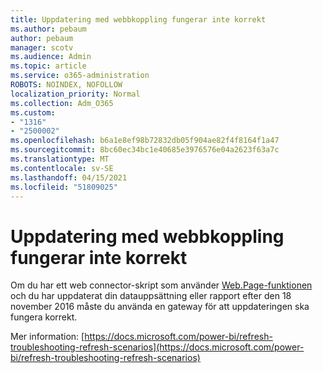 ```yaml
---
title: Uppdatering med webbkoppling fungerar inte korrekt
ms.author: pebaum
author: pebaum
manager: scotv
ms.audience: Admin
ms.topic: article
ms.service: o365-administration
ROBOTS: NOINDEX, NOFOLLOW
localization_priority: Normal
ms.collection: Adm_O365
ms.custom:
- "1316"
- "2500002"
ms.openlocfilehash: b6a1e8ef98b72832db05f904ae82f4f8164f1a47
ms.sourcegitcommit: 8bc60ec34bc1e40685e3976576e04a2623f63a7c
ms.translationtype: MT
ms.contentlocale: sv-SE
ms.lasthandoff: 04/15/2021
ms.locfileid: "51809025"
---
```

# <a name="refresh-using-web-connector-doesnt-work-properly"></a>Uppdatering med webbkoppling fungerar inte korrekt

Om du har ett web connector-skript som använder [Web.Page-funktionen](https://msdn.microsoft.com/library/mt260924.aspx) och du har uppdaterat din datauppsättning eller rapport efter den 18 november 2016 måste du använda en gateway för att uppdateringen ska fungera korrekt.

Mer information: [https://docs.microsoft.com/power-bi/refresh-troubleshooting-refresh-scenarios](https://docs.microsoft.com/power-bi/refresh-troubleshooting-refresh-scenarios)
